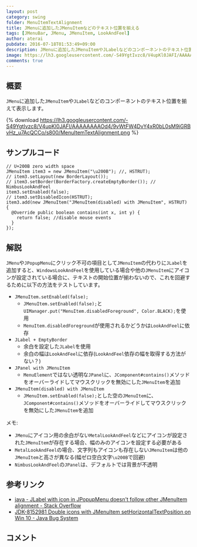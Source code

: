 ```yaml
---
layout: post
category: swing
folder: MenuItemTextAlignment
title: JMenuに追加したJMenuItemなどのテキスト位置を揃える
tags: [JMenuBar, JMenu, JMenuItem, LookAndFeel]
author: aterai
pubdate: 2016-07-18T01:53:49+09:00
description: JMenuに追加したJMenuItemやJLabelなどのコンポーネントのテキスト位置を揃えて表示します。
image: https://lh3.googleusercontent.com/-S49YgtIvzc8/V4upKl0JAFI/AAAAAAAAOd4/9vWtFW4DvY4xR0bL0sM9iGRBvHz_u7AcQCCo/s800/MenuItemTextAlignment.png
comments: true
---
```

## 概要
`JMenu`に追加した`JMenuItem`や`JLabel`などのコンポーネントのテキスト位置を揃えて表示します。

{% download https://lh3.googleusercontent.com/-S49YgtIvzc8/V4upKl0JAFI/AAAAAAAAOd4/9vWtFW4DvY4xR0bL0sM9iGRBvHz_u7AcQCCo/s800/MenuItemTextAlignment.png %}

## サンプルコード
<pre class="prettyprint"><code>// U+200B zero width space
JMenuItem item3 = new JMenuItem("\u200B"); //, HSTRUT);
// item3.setLayout(new BorderLayout());
// item3.setBorder(BorderFactory.createEmptyBorder()); // NimbusLookAndFeel
item3.setEnabled(false);
// item3.setDisabledIcon(HSTRUT);
item3.add(new JMenuItem("JMenuItem(disabled) with JMenuItem", HSTRUT) {
  @Override public boolean contains(int x, int y) {
    return false; //disable mouse events
  }
});
</code></pre>

## 解説
`JMenu`や`JPopupMenu`にクリック不可の項目として`JMenuItem`の代わりに`JLabel`を追加すると、`WindowsLookAndFeel`を使用している場合や他の`JMenuItem`にアイコンが設定されている場合に、テキストの開始位置が揃わないので、これを回避するために以下の方法をテストしています。

- `JMenuItem.setEnabled(false);`
    - `JMenuItem.setEnabled(false);`と`UIManager.put("MenuItem.disabledForeground", Color.BLACK);`を使用
    - `MenuItem.disabledForeground`が使用されるかどうかは`LookAndFeel`に依存
- `JLabel + EmptyBorder`
    - 余白を設定した`JLabel`を使用
    - 余白の幅は`LookAndFeel`に依存(`LookAndFeel`依存の幅を取得する方法がない？)
- `JPanel with JMenuItem`
    - `MenuElement`ではない透明な`JPanel`に、`JComponent#contains()`メソッドをオーバーライドしてマウスクリックを無効にした`JMenuItem`を追加
- `JMenuItem(disabled) with JMenuItem`
    - `JMenuItem.setEnabled(false);`とした空の`JMenuItem`に、`JComponent#contains()`メソッドをオーバーライドしてマウスクリックを無効にした`JMenuItem`を追加

<!-- dummy comment line for breaking list -->

メモ:
- `JMenu`にアイコン用の余白がない`MetalLookAndFeel`などにアイコンが設定された`JMenuItem`が存在する場合、幅のみのアイコンを設定する必要がある
- `MetalLookAndFeel`の場合、文字列もアイコンも存在しない`JMenuItem`は他の`JMenuItem`と高さが異なる(幅ゼロ空白文字`\u200B`で回避)
- `NimbusLookAndFeel`の`JPanel`は、デフォルトでは背景が不透明

<!-- dummy comment line for breaking list -->

## 参考リンク
- [java - JLabel with icon in JPopupMenu doesn't follow other JMenuItem alignment - Stack Overflow](https://stackoverflow.com/questions/38360595/jlabel-with-icon-in-jpopupmenu-doesnt-follow-other-jmenuitem-alignment)
- [JDK-8152981 Double icons with JMenuItem setHorizontalTextPosition on Win 10 - Java Bug System](https://bugs.openjdk.java.net/browse/JDK-8152981)

<!-- dummy comment line for breaking list -->

## コメント
